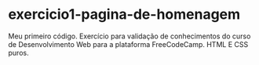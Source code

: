 # exercicio1-pagina-de-homenagem
Meu primeiro código. Exercício para validação de conhecimentos do curso de Desenvolvimento Web para a plataforma FreeCodeCamp. HTML E CSS puros. 
